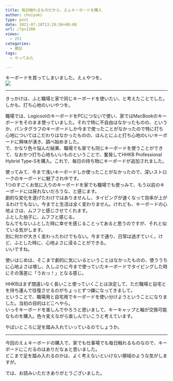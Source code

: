 ```yaml
---
title: 毎日触れるものだから、えぇキーボードを購入
author: choiyaki
type: post
date: 2021-07-28T13:29:50+00:00
url: /?p=1306
views:
  - 251
categories:
  - 雑記
tags:
  - やってみた

---
```

キーボードを買ってしまいました。えぇやつを。  
[![][1]][2]

* * *

きっかけは、ふと職場と家で同じキーボードを使いたい、と考えたことでした。しかも、打ち心地のいいやつを。

職場では、LogicoolのキーボードをPCにつないで使い、家ではMacBookのキーボードをそのまま使っていました。それで特に不自由はなかったものの、というか、パンタグラフのキーボードしか今まで使ったことがなかったので特に打ち心地についてはこだわりはなかったものの、ほんとにふと打ち心地のいいキーボードに興味が湧き、調べ始めました。  
で、かなり色々悩んだ結果、職場でも家でも同じキーボードを使うことができて、なおかつ打ち心地もいいものということで、奮発してHHKB Professional Hybrid Type-Sを購入。これで、毎日の持ち物にキーボードが追加されました。

使ってみて、今まで浅いキーボードしか使ったことがなかったので、深いストロークのキーボードに魅了され中です。  
1つのすごくお気に入りのキーボードを家でも職場でも使っみて、もう以前のキーボードには戻れないだろうな、と感じます。  
劇的な変化を遂げたわけではありませんし、タイピングが速くなって効率が上がるわけでもない。今までと生活は全く変わりません。けれども、キーボードの心地よさは、ムフフと感じさせてくれます。  
ふとした拍子に、ムフフと感じる。  
なんでもないふとした時に幸せを感じることってあると思うのですが、それと似ている気がします。  
別に何かが大きく変わったわけでもない。今まで通り、日常は過ぎていく。けど、ふとした時に、心地よさに浸ることができる。  
いいですね。

使いはじめは、そこまで劇的に気にいるということはなかったものの、使ううちに心地よさは増し、久しぶりに今まで使っていたキーボードでタイピングした時にその落差に「うおっ！」となる感じ。

HHKBはまず間違いなく長いこと使っていくことは決定して、ただ職場と自宅とを持ち運んで往復させるのがちょっとずつ嫌になってきまして。  
ということで、職場用と自宅用でキーボードを使い分けようということになりました。当初の目的はどこへやら。  
いっそキーボードを楽しんでやろうと思いまして、キーキャップと軸が交換可能なものを購入。色々変えながら楽しんでいこうと考えています。

やばいところに足を踏み入れていっているのでしょうか。

* * *

今回のえぇキーボードの購入で、家でも仕事場でも毎日触れるものなので、キーボードにこだるのはありだなぁと思いました。  
どこまで足を踏み入れるのかは、よく考えないといけない領域のような気がしますが。

では、お読みいただきありがとうございました。

 [1]: https://gyazo.com/b841418760b3a8804c0ac10546b59a81.image
 [2]: https://amzn.to/3rCTEsK
